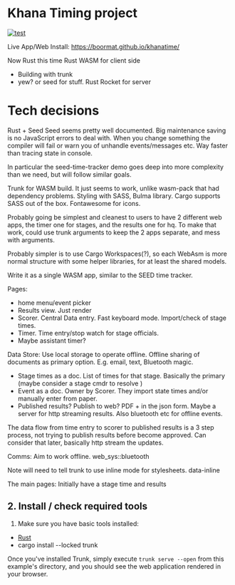 # Khana Timing project

[![test](https://github.com/boormat/khanatime/actions/workflows/test.yml/badge.svg)](https://github.com/boormat/khanatime/actions/workflows/test.yml)

Live App/Web Install: https://boormat.github.io/khanatime/

Now Rust this time
Rust WASM for client side
  - Building with trunk
  - yew? or seed for stuff.
Rust Rocket for server

# Tech decisions

Rust + Seed
Seed seems pretty well documented.  Big maintenance saving is no JavaScript
errors to deal with.  When you change something the compiler will fail or warn
you of unhandle events/messages etc.  Way faster than tracing state in console.

In particular the seed-time-tracker demo goes deep into more complexity than we
need, but will follow similar goals.

Trunk for WASM build.  It just seems to work, unlike wasm-pack that had
dependency problems. Styling with SASS, Bulma library. Cargo supports SASS out
of the box. Fontawesome for icons.

Probably going be simplest and cleanest to users to have 2 different web apps,
the timer one for stages, and the results one for hq.
To make that work, could use trunk arguments to keep the 2 apps separate,
and mess with arguments.

Probably simpler is to use Cargo Workspaces(?), so each WebAsm is more normal
structure with some helper libraries, for at least the shared models.

Write it as a single WASM app, similar to the SEED time tracker.

Pages:
- home menu/event picker
- Results view.  Just render
- Scorer.  Central Data entry.  Fast keyboard mode.  Import/check of stage times.
- Timer. Time entry/stop watch for stage officials.
- Maybe assistant timer?

Data Store:
Use local storage to operate offline.  Offline sharing of documents as primary
option.  E.g. email, text, Bluetooth magic.
 - Stage times as a doc.  List of times for that stage.  Basically the primary
    (maybe consider a stage cmdr to resolve )
 - Event as a doc.  Owner by Scorer.  They import state times and/or manually
    enter from paper.
 - Published results?  Publish to web? PDF + in the json form.  Maybe a server
    for http streaming results. Also bluetooth etc for offline events.

The data flow from time entry to scorer to published results is a 3 step
process, not trying to publish results before become approved. Can consider
that later, basically http stream the updates.

Comms:  Aim to work offline.  web_sys::bluetooth

Note will need to tell trunk to use inline mode for stylesheets. data-inline

The main pages:  Initially have a stage time and results 


## 2. Install / check required tools

1. Make sure you have basic tools installed:

  - [Rust](https://www.rust-lang.org)
  - cargo install --locked trunk

Once you've installed Trunk, simply execute `trunk serve --open` from this 
example's directory, and you should see the web application rendered in your
browser.



